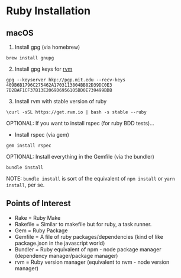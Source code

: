 # Ruby Installation

## macOS

1. Install gpg (via homebrew)
```
brew install gnupg
```

2. Install gpg keys for [rvm](https://rvm.io/rvm/security)
```
gpg --keyserver hkp://pgp.mit.edu --recv-keys 409B6B1796C275462A1703113804BB82D39DC0E3 7D2BAF1CF37B13E2069D6956105BD0E739499BDB
```

3. Install rvm with stable version of ruby
```
\curl -sSL https://get.rvm.io | bash -s stable --ruby
```

OPTIONAL: If you want to install rspec (for ruby BDD tests)...
- Install rspec (via gem)
```
gem install rspec
```

OPTIONAL: Install everything in the Gemfile (via the bundler)
```
bundle install
```
NOTE: `bundle install` is sort of the equivalent of `npm install` or `yarn install`, per se.


## Points of Interest
- Rake = Ruby Make
- Rakefile = Similar to makefile but for ruby, a task runner. 
- Gem = Ruby Package
- Gemfile = A file of ruby packages/dependencies (kind of like package.json in the javascript world)
- Bundler = Ruby equivalent of npm - node package manager (dependency manager/package manager)
- rvm = Ruby version manager (equivalent to nvm - node version manager)

